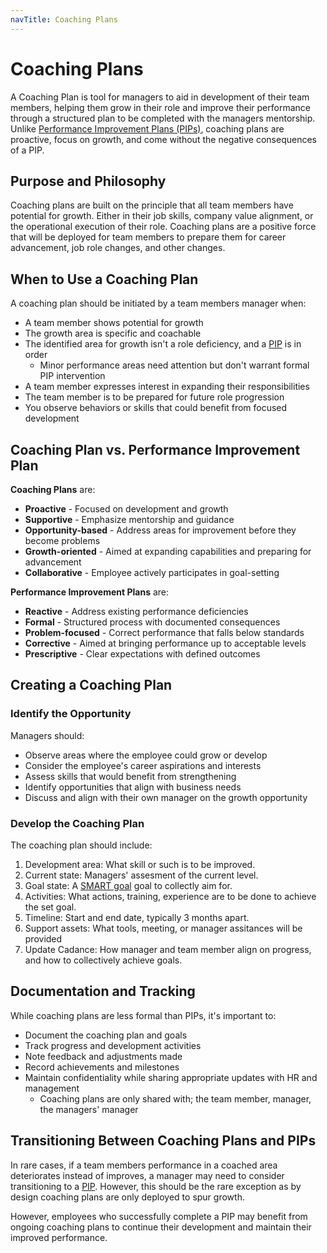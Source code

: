```yaml
---
navTitle: Coaching Plans
---
```


# Coaching Plans

A Coaching Plan is tool for managers to aid in development of their team
members, helping them grow in their role and improve their performance through a
structured plan to be completed with the managers mentorship. Unlike
[Performance Improvement Plans (PIPs)][pip], coaching plans are proactive, focus
on growth, and come without the negative consequences of a PIP.

## Purpose and Philosophy

Coaching plans are built on the principle that all team members have potential
for growth. Either in their job skills, company value alignment, or the
operational execution of their role. Coaching plans are a positive force that
will be deployed for team members to prepare them for career advancement, job
role changes, and other changes.

## When to Use a Coaching Plan

A coaching plan should be initiated by a team members manager when:

- A team member shows potential for growth
- The growth area is specific and coachable
- The identified area for growth isn't a role deficiency, and a [PIP][pip] is in
  order
  - Minor performance areas need attention but don't warrant formal PIP
    intervention
- A team member expresses interest in expanding their responsibilities
- The team member is to be prepared for future role progression
- You observe behaviors or skills that could benefit from focused development

## Coaching Plan vs. Performance Improvement Plan

**Coaching Plans** are:

- **Proactive** - Focused on development and growth
- **Supportive** - Emphasize mentorship and guidance
- **Opportunity-based** - Address areas for improvement before they become
  problems
- **Growth-oriented** - Aimed at expanding capabilities and preparing for
  advancement
- **Collaborative** - Employee actively participates in goal-setting

**Performance Improvement Plans** are:

- **Reactive** - Address existing performance deficiencies
- **Formal** - Structured process with documented consequences
- **Problem-focused** - Correct performance that falls below standards
- **Corrective** - Aimed at bringing performance up to acceptable levels
- **Prescriptive** - Clear expectations with defined outcomes

## Creating a Coaching Plan

### Identify the Opportunity

Managers should:

- Observe areas where the employee could grow or develop
- Consider the employee's career aspirations and interests
- Assess skills that would benefit from strengthening
- Identify opportunities that align with business needs
- Discuss and align with their own manager on the growth opportunity

### Develop the Coaching Plan

The coaching plan should include:

1. Development area: What skill or such is to be improved.
1. Current state: Managers' assesment of the current level.
1. Goal state: A [SMART goal][smart] goal to collectly aim for.
1. Activities: What actions, training, experience are to be done to achieve the
   set goal.
1. Timeline: Start and end date, typically 3 months apart.
1. Support assets: What tools, meeting, or manager assitances will be provided
1. Update Cadance: How manager and team member align on progress, and how to
   collectively achieve goals.

## Documentation and Tracking

While coaching plans are less formal than PIPs, it's important to:

- Document the coaching plan and goals
- Track progress and development activities
- Note feedback and adjustments made
- Record achievements and milestones
- Maintain confidentiality while sharing appropriate updates with HR and
  management
  - Coaching plans are only shared with; the team member, manager, the managers'
    manager

## Transitioning Between Coaching Plans and PIPs

In rare cases, if a team members performance in a coached area deteriorates
instead of improves, a manager may need to consider transitioning to a
[PIP][pip]. However, this should be the rare exception as by design coaching
plans are only deployed to spur growth.

However, employees who successfully complete a PIP may benefit from ongoing
coaching plans to continue their development and maintain their improved
performance.

[pip]: /handbook/peopleops/organization/#performance-improvement-plan-(pip)
[smart]: https://www.atlassian.com/blog/productivity/how-to-write-smart-goals
